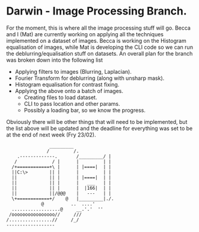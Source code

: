 # Darwin - Image Processing Branch.
For the moment, this is where all the image processing stuff will go. Becca and I (Mat) are currently working on applying all the techniques implemented on a dataset of images. Becca is working on the Histogram equalisation of images, while Mat is developing the CLI code so we can run the deblurring/equalisation stuff on datasets. An overall plan for the branch was broken down into the following list

- Applying filters to images (Blurring, Laplacian).
- Fourier Transform for deblurring (along with unsharp mask).
- Histogram equalisation for contrast fixing.
- Applying the above onto a batch of images.
  - Creating files to load dataset.
  - CLI to pass location and other params.
  - Possibly a loading bar, so we know the progress.
  
Obviously there will be other things that will need to be implemented, but the list above will be updated and the deadline for everything was set to be at the end of next week (Fry 23/02).

				    _________
				   /         /.
	    .-------------.       /_________/ |
	   /             / |      |         | |
	  /+============+\ |      | |====|  | |
	  ||C:\>        || |      |         | |
	  ||            || |      | |====|  | |
	  ||            || |      |   ___   | |
	  ||            || |      |  |166|  | |
	  ||            ||/@@@    |   ---   | |
	  \+============+/    @   |_________|./.
			     @          ..  ....'
	  ..................@     __.'.'  ''
	 /oooooooooooooooo//     ///
	/................//     /_/
	------------------

